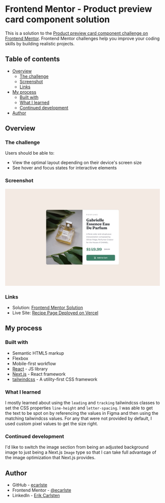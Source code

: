 # Frontend Mentor - Product preview card component solution

This is a solution to the [Product preview card component challenge on Frontend Mentor](https://www.frontendmentor.io/challenges/product-preview-card-component-GO7UmttRfa). Frontend Mentor challenges help you improve your coding skills by building realistic projects.

## Table of contents

- [Overview](#overview)
  - [The challenge](#the-challenge)
  - [Screenshot](#screenshot)
  - [Links](#links)
- [My process](#my-process)
  - [Built with](#built-with)
  - [What I learned](#what-i-learned)
  - [Continued development](#continued-development)
- [Author](#author)

## Overview

### The challenge

Users should be able to:

- View the optimal layout depending on their device's screen size
- See hover and focus states for interactive elements

### Screenshot

![Screenshot of Product Preview Card Component](../../../public/images/product-preview-card-website-screenshot-desktop.png)

### Links

- Solution: [Frontend Mentor Solution](https://www.frontendmentor.io/solutions/responsive-product-preview-card-w-react-nextjs-and-tailwindcss-3qH_U9lD70)
- Live Site: [Recipe Page Deployed on Vercel](https://learning-tailwind-inky.vercel.app/website-projects/product-preview-card)

## My process

### Built with

- Semantic HTML5 markup
- Flexbox
- Mobile-first workflow
- [React](https://reactjs.org/) - JS library
- [Next.js](https://nextjs.org/) - React framework
- [tailwindcss](https://tailwindcss.com/) - A utility-first CSS framework

### What I learned

I mostly learned about using the `leading` and `tracking` tailwindcss classes to set the CSS properties `line-height` and `letter-spacing`. I was able to get the text to be spot on by referencing the values in Figma and then using the matching tailwindcss values. For any that were not provided by default, I used custom pixel values to get the size right.

### Continued development

I'd like to switch the image section from being an adjusted background image to just being a Next.js `Image` type so that I can take full advantage of the image optimization that Next.js provides.

## Author

- GitHub - [ecarlste](https://github.com/ecarlste)
- Frontend Mentor - [@ecarlste](https://www.frontendmentor.io/profile/ecarlste)
- LinkedIn - [Erik Carlsten](https://www.linkedin.com/in/erikcarlsten)

